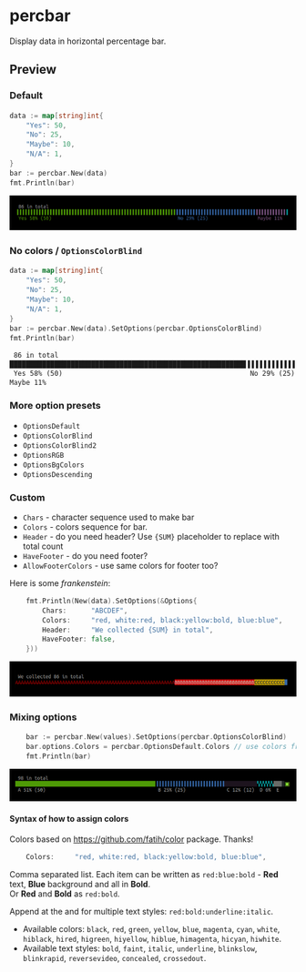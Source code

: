 # percbar

Display data in horizontal percentage bar.

## Preview

### Default
```go
data := map[string]int{
	"Yes": 50,
	"No": 25, 
	"Maybe": 10,
	"N/A": 1,
}
bar := percbar.New(data) 
fmt.Println(bar)
```
![](images/preview.default.png) 

### No colors / `OptionsColorBlind`
```go
data := map[string]int{
	"Yes": 50,
	"No": 25, 
	"Maybe": 10,
	"N/A": 1,
}
bar := percbar.New(data).SetOptions(percbar.OptionsColorBlind)
fmt.Println(bar)
```
```
 86 in total
██████████████████████████████████████████████████████████▐▐▐▐▐▐▐▐▐▐▐▐▐▐▐▐▐▐▐▐▐▐▐▐▐▐▐▐▐░░░░░░░░░░░▚
 Yes 58% (50)                                              No 29% (25)                  Maybe 11%  
```

### More option presets
- `OptionsDefault`
- `OptionsColorBlind`
- `OptionsColorBlind2`
- `OptionsRGB`
- `OptionsBgColors`
- `OptionsDescending`

### Custom

- `Chars` - character sequence used to make bar 
- `Colors` - colors sequence for bar. 
- `Header` - do you need header? Use `{SUM}` placeholder to replace with total count
- `HaveFooter` -  do you need footer?
- `AllowFooterColors` - use same colors for footer too? 

Here is some _frankenstein_:
```go
	fmt.Println(New(data).SetOptions(&Options{
		Chars:      "ABCDEF",
		Colors:     "red, white:red, black:yellow:bold, blue:blue",
		Header:     "We collected {SUM} in total",
		HaveFooter: false,
	}))
```
![](images/preview.custom.png) 


### Mixing options
```go
    bar := percbar.New(values).SetOptions(percbar.OptionsColorBlind)
    bar.options.Colors = percbar.OptionsDefault.Colors // use colors from another preset
    fmt.Println(bar)
```
![](images/preview.mixing.png) 


#### Syntax of how to assign colors
Colors based on  https://github.com/fatih/color package. Thanks!
```go
	Colors:     "red, white:red, black:yellow:bold, blue:blue",
```
Comma separated list. Each item can be written as `red:blue:bold` - **Red** text, **Blue** background and all in **Bold**.  
Or **Red** and **Bold** as `red:bold`.

Append at the and for multiple text styles: `red:bold:underline:italic`.

- Available colors: `black`, `red`, `green`, `yellow`, `blue`, `magenta`, `cyan`, `white`, `hiblack`, `hired`, `higreen`, `hiyellow`, `hiblue`, `himagenta`, `hicyan`, `hiwhite`.
- Available text styles: `bold`, `faint`, `italic`, `underline`, `blinkslow`, `blinkrapid`, `reversevideo`, `concealed`, `crossedout`.